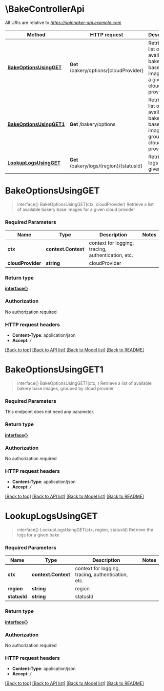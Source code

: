 # \BakeControllerApi

All URIs are relative to *https://spinnaker-api.example.com*

Method | HTTP request | Description
------------- | ------------- | -------------
[**BakeOptionsUsingGET**](BakeControllerApi.md#BakeOptionsUsingGET) | **Get** /bakery/options/{cloudProvider} | Retrieve a list of available bakery base images for a given cloud provider
[**BakeOptionsUsingGET1**](BakeControllerApi.md#BakeOptionsUsingGET1) | **Get** /bakery/options | Retrieve a list of available bakery base images, grouped by cloud provider
[**LookupLogsUsingGET**](BakeControllerApi.md#LookupLogsUsingGET) | **Get** /bakery/logs/{region}/{statusId} | Retrieve the logs for a given bake


# **BakeOptionsUsingGET**
> interface{} BakeOptionsUsingGET(ctx, cloudProvider)
Retrieve a list of available bakery base images for a given cloud provider

### Required Parameters

Name | Type | Description  | Notes
------------- | ------------- | ------------- | -------------
 **ctx** | **context.Context** | context for logging, tracing, authentication, etc.
  **cloudProvider** | **string**| cloudProvider | 

### Return type

[**interface{}**](interface{}.md)

### Authorization

No authorization required

### HTTP request headers

 - **Content-Type**: application/json
 - **Accept**: */*

[[Back to top]](#) [[Back to API list]](../README.md#documentation-for-api-endpoints) [[Back to Model list]](../README.md#documentation-for-models) [[Back to README]](../README.md)

# **BakeOptionsUsingGET1**
> interface{} BakeOptionsUsingGET1(ctx, )
Retrieve a list of available bakery base images, grouped by cloud provider

### Required Parameters
This endpoint does not need any parameter.

### Return type

[**interface{}**](interface{}.md)

### Authorization

No authorization required

### HTTP request headers

 - **Content-Type**: application/json
 - **Accept**: */*

[[Back to top]](#) [[Back to API list]](../README.md#documentation-for-api-endpoints) [[Back to Model list]](../README.md#documentation-for-models) [[Back to README]](../README.md)

# **LookupLogsUsingGET**
> interface{} LookupLogsUsingGET(ctx, region, statusId)
Retrieve the logs for a given bake

### Required Parameters

Name | Type | Description  | Notes
------------- | ------------- | ------------- | -------------
 **ctx** | **context.Context** | context for logging, tracing, authentication, etc.
  **region** | **string**| region | 
  **statusId** | **string**| statusId | 

### Return type

[**interface{}**](interface{}.md)

### Authorization

No authorization required

### HTTP request headers

 - **Content-Type**: application/json
 - **Accept**: */*

[[Back to top]](#) [[Back to API list]](../README.md#documentation-for-api-endpoints) [[Back to Model list]](../README.md#documentation-for-models) [[Back to README]](../README.md)

